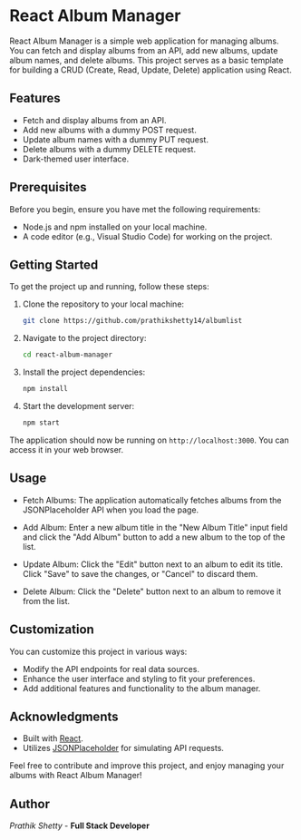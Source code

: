 # React Album Manager

React Album Manager is a simple web application for managing albums. You can fetch and display albums from an API, add new albums, update album names, and delete albums. This project serves as a basic template for building a CRUD (Create, Read, Update, Delete) application using React.

## Features

- Fetch and display albums from an API.
- Add new albums with a dummy POST request.
- Update album names with a dummy PUT request.
- Delete albums with a dummy DELETE request.
- Dark-themed user interface.

## Prerequisites

Before you begin, ensure you have met the following requirements:

- Node.js and npm installed on your local machine.
- A code editor (e.g., Visual Studio Code) for working on the project.

## Getting Started

To get the project up and running, follow these steps:

1. Clone the repository to your local machine:

   ```bash
   git clone https://github.com/prathikshetty14/albumlist


2. Navigate to the project directory:

   ```bash
   cd react-album-manager
   ```

3. Install the project dependencies:

   ```bash
   npm install
   ```

4. Start the development server:

   ```bash
   npm start
   ```

The application should now be running on `http://localhost:3000`. You can access it in your web browser.

## Usage

- Fetch Albums: The application automatically fetches albums from the JSONPlaceholder API when you load the page.

- Add Album: Enter a new album title in the "New Album Title" input field and click the "Add Album" button to add a new album to the top of the list.

- Update Album: Click the "Edit" button next to an album to edit its title. Click "Save" to save the changes, or "Cancel" to discard them.

- Delete Album: Click the "Delete" button next to an album to remove it from the list.

## Customization

You can customize this project in various ways:

- Modify the API endpoints for real data sources.
- Enhance the user interface and styling to fit your preferences.
- Add additional features and functionality to the album manager.

## Acknowledgments

- Built with [React](https://reactjs.org/).
- Utilizes [JSONPlaceholder](https://jsonplaceholder.typicode.com/) for simulating API requests.

Feel free to contribute and improve this project, and enjoy managing your albums with React Album Manager!

## Author

*Prathik Shetty* - **Full Stack Developer**
